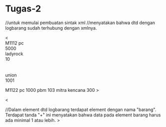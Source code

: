 # Tugas-2
<?xml version="1.0" encoding="UTF-8"?> //untuk memulai pembuatan sintak xml
<!DOCTYPE logbarang SYSTEM "logbarang.dtd"> //menyatakan bahwa dtd dengan logbarang sudah terhubung dengan xmlnya.
<<logbarang> 
<barang>  
	<kode>M1112</kode>
 	<satuan>pc</satuan>  
 	<harga cur="nmtoken">5000</harga>  
	<asal>
		<pt>ladyrock</pt>   
		<kodewil>10</kodewil>  
	</asal>  
	<tujuan>   
		<pt>union</pt>   
		<kodewil>1001</kodewil>
	</tujuan> 
</barang>   

<barang>  
	<kode>M1122</kode>  
	<satuan>pc</satuan>  
	<harga cur="nmtoken">1000</harga>  
	<asal>   
		<pt>pbm</pt>   
		<kodewil>103</kodewil>  
	</asal>  
	<tujuan>   
		<pt>mitra kencana</pt>   
		<kodewil>300</kodewil>  
	</tujuan> 
</barang>   
</logbarang>>



<<?xml encoding="UTF-8"?>

<!ELEMENT logbarang (barang)+> //Dalam element dtd logbarang terdapat element dengan nama "barang". Terdapat tanda "+" ini menyatakan bahwa data pada element barang harus ada minimal 1 atau lebih.
<!ATTLIST logbarang
    xmlns CDATA #FIXED ''>

<!ELEMENT barang (kode?,satuan,harga,asal,tujuan)>
<!ATTLIST barang
    xmlns CDATA #FIXED ''>

<!ELEMENT kode (#PCDATA)>
<!ATTLIST kode
    xmlns CDATA #FIXED ''>

<!ELEMENT satuan (#PCDATA)>
<!ATTLIST satuan
    xmlns CDATA #FIXED ''>

<!ELEMENT harga (#PCDATA)>
<!ATTLIST harga
    cur CDATA #IMPLIED ''>

<!ELEMENT asal (pt,kodewil)>
<!ATTLIST asal
    xmlns CDATA #FIXED ''>

<!ELEMENT tujuan (pt,kodewil)>
<!ATTLIST tujuan
    xmlns CDATA #FIXED ''>

<!ELEMENT pt (#PCDATA)>
<!ATTLIST pt
    xmlns CDATA #FIXED ''>

<!ELEMENT kodewil (#PCDATA)>
<!ATTLIST kodewil
    xmlns CDATA #FIXED ''>>
